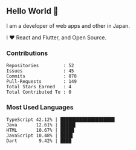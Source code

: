 ## Hello World 👋

I am a developer of web apps and other in Japan.

I ❤️ React and Flutter, and Open Source.

### Contributions

    Repositories         : 52
    Issues               : 45
    Commits              : 878
    Pull-Requests        : 149
    Total Stars Earned   : 4
    Total Contributed To : 0

### Most Used Languages

    TypeScript 42.12% | ████████████████████
    Java       12.61% | █████▌
    HTML       10.67% | █████
    JavaScript 10.48% | ████▌
    Dart        9.42% | ████
